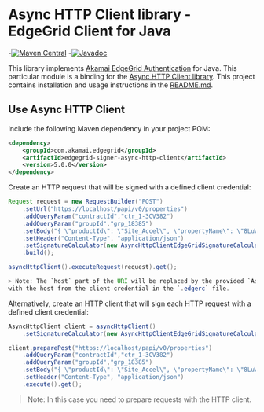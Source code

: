 # Async HTTP Client library - EdgeGrid Client for Java

-[![Maven Central](https://maven-badges.herokuapp.com/maven-central/com.akamai.edgegrid/edgegrid-signer-async-http-client/badge.svg)](https://maven-badges.herokuapp.com/maven-central/com.akamai.edgegrid/edgegrid-signer-async-http-client)
-[![Javadoc](http://www.javadoc.io/badge/com.akamai.edgegrid/edgegrid-signer-async-http-client.svg)](http://www.javadoc.io/doc/com.akamai.edgegrid/edgegrid-signer-async-http-client)

This library implements [Akamai EdgeGrid Authentication](https://techdocs.akamai.com/developer/docs/authenticate-with-edgegrid) for Java.
This particular module is a binding for the [Async HTTP Client library](https://github.com/AsyncHttpClient/async-http-client).
This project contains installation and usage instructions in the [README.md](../README.md).

## Use Async HTTP Client

Include the following Maven dependency in your project POM:

```xml
<dependency>
    <groupId>com.akamai.edgegrid</groupId>
    <artifactId>edgegrid-signer-async-http-client</artifactId>
    <version>5.0.0</version>
</dependency>
```

Create an HTTP request that will be signed with a defined client credential:

```java
Request request = new RequestBuilder("POST")
    .setUrl("https://localhost/papi/v0/properties")
    .addQueryParam("contractId","ctr_1-3CV382")
    .addQueryParam("groupId","grp_18385")
    .setBody("{ \"productId\": \"Site_Accel\", \"propertyName\": \"8LuWyUjwea\" }")
    .setHeader("Content-Type", "application/json")
    .setSignatureCalculator(new AsyncHttpClientEdgeGridSignatureCalculator(clientCredential))
    .build();

asyncHttpClient().executeRequest(request).get();

> Note: The `host` part of the URI will be replaced by the provided `AsyncHttpClientEdgeGridSignatureCalculator`  
with the host from the client credential in the `.edgerc` file.

```

Alternatively, create an HTTP client that will sign each HTTP request with a defined client 
credential:

```java
AsyncHttpClient client = asyncHttpClient()
    .setSignatureCalculator(new AsyncHttpClientEdgeGridSignatureCalculator(clientCredential));

client.preparePost("https://localhost/papi/v0/properties")
    .addQueryParam("contractId","ctr_1-3CV382")
    .addQueryParam("groupId","grp_18385")
    .setBody("{ \"productId\": \"Site_Accel\", \"propertyName\": \"8LuWyUjwea\" }")
    .setHeader("Content-Type", "application/json")
    .execute().get();
```

> Note: In this case you need to prepare requests with the HTTP client.

